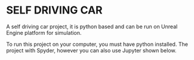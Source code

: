 # SELF DRIVING CAR


A self driving car project, it is python based and can be run on Unreal Engine platform for simulation.


To run this project on your computer, you must have python installed. The project with Spyder, however you can also use Jupyter 
shown below.
